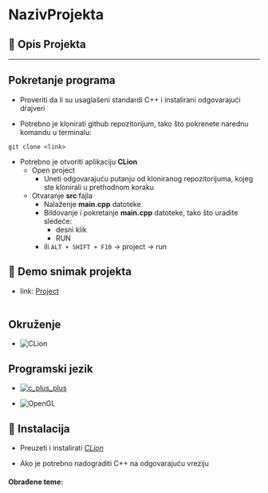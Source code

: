 # NazivProjekta

## :memo: Opis Projekta 

<hr>

## Pokretanje programa

- Proveriti da li su usaglašeni standardi C++ i instalirani odgovarajući drajveri

- Potrebno je klonirati github repozitorijum, tako što pokrenete narednu komandu u terminalu:

```
git clone <link>
```

- Potrebno je otvoriti aplikaciju **CLion**
	- Open project 
		- Uneti odgovarajuću putanju od kloniranog repozitorijuma, kojeg ste klonirali u prethodnom koraku
	- Otvaranje **src** fajla
		- Nalaženje **main.cpp** datoteke
		- Bildovanje i pokretanje **main.cpp** datoteke, tako što uradite sledeće:
			- desni klik
			- RUN 
		- ili `ALT + SHIFT + F10` -> project -> run 


## :movie_camera: Demo snimak projekta 
- link: [Project](<link>) <br><br>

## Okruženje 
- ![CLion](https://img.shields.io/badge/CLion-black?style=for-the-badge&logo=clion&logoColor=white)

## Programski jezik 
- [![c_plus_plus](https://img.shields.io/badge/Language-C%2B%2B-red)](https://www.cplusplus.com/)

- ![OpenGL](https://img.shields.io/badge/OpenGL-%23FFFFFF.svg?style=for-the-badge&logo=opengl)


## :hammer: Instalacija

- Preuzeti i instalirati [*CLion*](https://www.jetbrains.com/clion/download/)

- Ako je potrebno nadograditi C++ na odgovarajuću vreziju 

#### Obrađene teme: 

#### 
